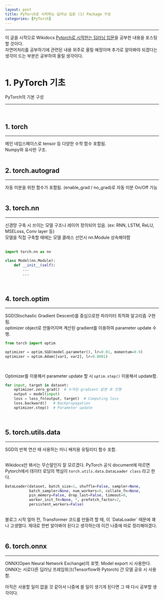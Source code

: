 ```yaml
---
layout: post
title: PyTorch로 시작하는 딥러닝 입문 (1) Package 구성
categories: [PyTorch]
---
```


---

이 글을 시작으로 Wikidocs [Pytorch로 시작한는 딥러닝 입문](https://wikidocs.net/book/2788)을 공부한 내용을 포스팅할 것이다.  
자연어처리를 공부하기에 관련된 내용 위주로 올릴 예정이며 추가로 알아봐야 되겠다는 생각이 드는 부분은 공부하여 올릴 생각이다.  <br>  <br>

# __1. PyTorch 기초__
PyTorch의 기본 구성

---
<br>

## 1. torch
---
메인 네임스페이스로 tensor 등 다양한 수학 함수 포함됨.<br>
Numpy와 유사한 구조.<br><br>

## 2. torch.autograd
---
자동 미분을 위한 함수가 포함됨. (enable_grad / no_grad)로 자동 미분 On/Off 가능<br><br>

## 3. torch.nn
---
신경망 구축 시 쓰이는 모델 구조나 레이어 정의되어 있음. (ex: RNN, LSTM, ReLU, MSELoss, Conv layer 등)<br>
모델을 직접 구축할 때에는 모델 클래스 선언시 nn.Module 상속해야함 
<br><br>

```python
import torch.nn as nn

class Model(nn.Module):
    def __init__(self):
        ...
        ...
```

<br>

## 4. torch.optim
---
SGD(Stochastic Gradient Descent)를 중심으로한 파라미터 최적화 알고리즘 구현됨.<br>
optimizer object로 만들어지며 계산된 gradient를 이용하여 parameter update 수행. <br>
```python
from torch import optim

optimizer = optim.SGD(model.parameter(), lr=0.01, momentum=0.9)
optimizer = optim.Adam([var1, var2], lr=0.0001)
```
<br>

Optimizer를 이용해서 parameter update 할 시 `optim.step()` 이용해서 update함.
```python
for input, target in dataset:
    optimizer.zero_grad()  # 누적된 gradient 없앤 후 진행
    output = model(input)
    loss = loss_fn(output, target)  # Computing loss
    loss.backward()   # Backpropagation
    optimizer.step()  # Parameter update
```
<br>

## 5. torch.utils.data
---
SGD의 반복 연산 때 사용하는 미니 배치용 유틸리티 함수 포함.<br>
<br>

Wikidocs만 봐서는 무슨말인지 잘 모르겠다. PyTorch 공식 document에 따르면 Pytorch에서 데이터 로딩의 핵심이 `torch.utils.data.DataLoader class` 라고 한다.
```python
DataLoader(dataset, batch_size=1, shuffle=False, sampler=None,
           batch_sampler=None, num_workers=0, collate_fn=None,
           pin_memory=False, drop_last=False, timeout=0,
           worker_init_fn=None, *, prefetch_factor=2,
           persistent_workers=False)
```
<br>
블로그 시작 얼마 전, Transformer 코드를 만들려 할 때, 이 `DataLoader` 때문에 꽤나 고생했다. 제대로 한번 알아봐야 된다고 생각하는데 이건 나중에 따로 정리해야겠다.
<br>
<br>

## 6. torch.onnx
---
ONNX(Open Neural Network Exchange)의 포멧. Model export 시 사용한다. ONNX는 서로다른 딥러닝 프레임워크(Tensorflow와 Pytorch) 간 모델 공유 시 사용함.<br><br>
아직은 사용할 일이 없을 것 같아서 나중에 쓸 일이 생기게 된다면 그 때 다시 공부할 생각이다.